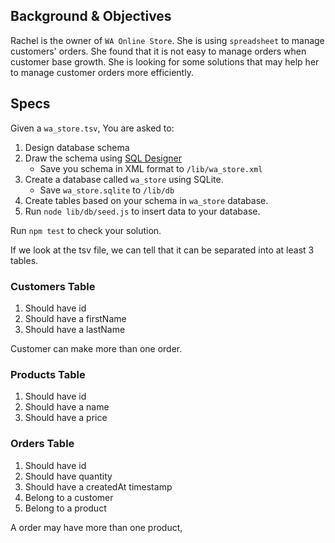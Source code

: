 ## Background & Objectives
Rachel is the owner of `WA Online Store`. She is using `spreadsheet` to manage customers' orders. She found that it is not easy to manage orders when customer base growth. She is looking for some solutions that may help her to manage customer orders more efficiently. 

## Specs
Given a `wa_store.tsv`, You are asked to:
1. Design database schema
2. Draw the schema using [SQL Designer](https://ondras.zarovi.cz/sql/demo/)
    - Save you schema in XML format to `/lib/wa_store.xml`
3. Create a database called `wa_store` using SQLite.
    - Save `wa_store.sqlite` to `/lib/db`
4. Create tables based on your schema in `wa_store` database.
5. Run `node lib/db/seed.js` to insert data to your database.

Run `npm test` to check your solution.

If we look at the tsv file, we can tell that it can be separated into at least 3 tables.

### Customers Table
1. Should have id
1. Should have a firstName
2. Should have a lastName

Customer can make more than one order.

### Products Table
1. Should have id
1. Should have a name
2. Should have a price

### Orders Table
1. Should have id
1. Should have quantity
1. Should have a createdAt timestamp
2. Belong to a customer
3. Belong to a product

A order may have more than one product,


